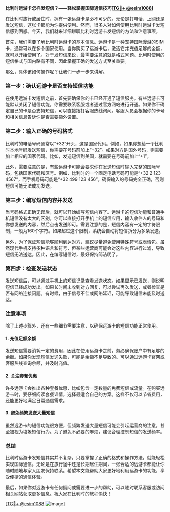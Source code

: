 **比利时远游卡怎样发短信？——轻松掌握国际通信技巧[[TG💪+ @esim1088](https://t.me/s/esim1088)]**

在比利时旅行或居住时，拥有一张远游卡是必不可少的。无论是打电话、上网还是发送短信，这张卡都能为你提供便利。然而，很多人对如何使用比利时远游卡发短信感到困惑。今天，我们就来详细聊聊比利时远游卡发短信的方法和注意事项。

首先，我们需要了解比利时远游卡的基本信息。远游卡是一种支持国际漫游的SIM卡，通常可以在多个国家使用。当你购买了远游卡后，激活它并充值足够的金额，就可以开始使用了。对于发短信来说，最需要注意的就是格式问题。比利时使用的短信格式与国内略有不同，因此掌握正确的发送方式至关重要。

那么，具体该如何操作呢？让我们一步一步来讲解。

### 第一步：确认远游卡是否支持短信功能

在使用远游卡发短信之前，首先要确保你的卡已经开通了短信服务。有些远游卡可能默认关闭了短信功能，你需要联系客服或者通过官方网站进行开通。如果你不确定自己的卡是否支持短信，可以直接拨打客服热线询问。客服人员会根据你的卡号和相关信息告诉你是否需要额外设置。

### 第二步：输入正确的号码格式

比利时的电话号码通常以“+32”开头，这是国家代码。例如，如果你想给一个比利时本地号码发送短信，你需要在号码前加上“+32”。如果对方是国外号码，则需要加上相应的国家代码。比如，发送短信到美国，就需要在号码前加上“+1”。

此外，需要注意的是，有些远游卡可能会要求你在发送短信时输入完整的国际号码，包括国家代码和区号。例如，比利时的一个固定电话号码可能是“+32 2 123 4567”，而手机号码可能是“+32 499 123 456”。确保输入的号码完全正确，否则短信可能无法成功发送。

### 第三步：编写短信内容并发送

当号码格式正确无误后，就可以开始编写短信内容了。远游卡的短信功能和普通手机短信没有太大的区别，你可以直接打开手机上的短信应用，输入收件人的号码和你想发送的内容，然后点击发送即可。需要注意的是，短信内容有一定的字符限制，一般为160个字符。如果超过这个限制，系统会自动将短信拆分为多条发送。

另外，为了保证短信能够顺利到达对方，建议尽量避免使用特殊符号或表情包。虽然现代手机支持多种语言和符号，但某些运营商可能会对这些内容进行过滤，导致短信无法送达。因此，在编写短信时，最好保持简洁明了。

### 第四步：检查发送状态

发送短信后，可以通过手机上的短信记录查看发送状态。如果显示已发送，则说明短信已经成功发出。如果长时间未收到对方回复，可以尝试再次发送，或者检查是否有网络连接问题。有时候，由于信号不佳或网络延迟，可能导致短信未能及时送达。

### 注意事项

除了上述步骤外，还有一些细节需要注意，以确保远游卡的短信功能正常使用。

#### 1. 充值足额余额

发送短信需要消耗一定的费用，因此在使用远游卡之前，务必确保账户中有足够的余额。如果你发现短信发送失败，可能是余额不足导致的。可以通过远游卡官网或客服热线查询余额，并及时充值。

#### 2. 关注套餐优惠

许多远游卡会推出各种套餐优惠，比如包含一定数量的免费短信或流量。在购买远游卡时，要仔细阅读套餐详情，选择最适合自己的方案。这样不仅可以节省费用，还能更好地满足日常通信需求。

#### 3. 避免频繁发送大量短信

虽然远游卡的短信功能很方便，但频繁发送大量短信可能会引起运营商的注意，甚至被视为垃圾短信行为。为了避免不必要的麻烦，建议合理控制短信的发送频率。

### 总结

比利时远游卡发短信其实并不复杂，只要掌握了正确的格式和操作方法，就能轻松实现国际通信。无论是在旅行途中还是长期居住期间，一张合适的远游卡都能让你随时随地与家人朋友保持联系。希望本文能帮助大家更好地利用远游卡的功能，享受便捷的通信体验。

最后，如果你对远游卡有任何疑问或需要进一步的帮助，可以随时联系客服或访问相关网站获取更多信息。祝大家在比利时的旅程愉快！

[[TG💪+ @esim1088](https://t.me/s/esim1088) ![Image](https://i.postimg.cc/4NQfJmqS/Snipaste-2025-05-13-00-14-12.png)]